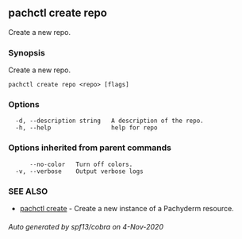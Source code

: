 ## pachctl create repo

Create a new repo.

### Synopsis

Create a new repo.

```
pachctl create repo <repo> [flags]
```

### Options

```
  -d, --description string   A description of the repo.
  -h, --help                 help for repo
```

### Options inherited from parent commands

```
      --no-color   Turn off colors.
  -v, --verbose    Output verbose logs
```

### SEE ALSO

* [pachctl create](pachctl_create.md)	 - Create a new instance of a Pachyderm resource.

###### Auto generated by spf13/cobra on 4-Nov-2020
